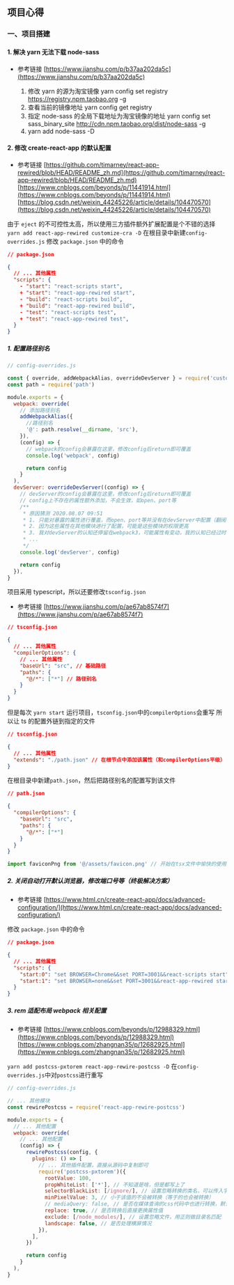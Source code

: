 ## 项目心得

### 一、项目搭建

#### 1. 解决 yarn 无法下载 node-sass

- 参考链接
  [https://www.jianshu.com/p/b37aa202da5c](https://www.jianshu.com/p/b37aa202da5c)

  1. 修改 yarn 的源为淘宝镜像 yarn config set registry https://registry.npm.taobao.org -g
  2. 查看当前的镜像地址 yarn config get registry
  3. 指定 node-sass 的全局下载地址为淘宝镜像的地址
     yarn config set sass_binary_site http://cdn.npm.taobao.org/dist/node-sass -g
  4. yarn add node-sass -D

#### 2. 修改 create-react-app 的默认配置

- 参考链接
  [https://github.com/timarney/react-app-rewired/blob/HEAD/README_zh.md](https://github.com/timarney/react-app-rewired/blob/HEAD/README_zh.md)
  [https://www.cnblogs.com/beyonds/p/11441914.html](https://www.cnblogs.com/beyonds/p/11441914.html)
  [https://blog.csdn.net/weixin_44245226/article/details/104470570](https://blog.csdn.net/weixin_44245226/article/details/104470570)

由于 `eject` 的不可控性太高，所以使用三方插件额外扩展配置是个不错的选择
`yarn add react-app-rewired customize-cra -D`
在根目录中新建`config-overrides.js`
修改 `package.json` 中的命令

```json
// package.json

{
  // ... 其他属性
  "scripts": {
    - "start": "react-scripts start",
    + "start": "react-app-rewired start",
    - "build": "react-scripts build",
    + "build": "react-app-rewired build",
    - "test": "react-scripts test",
    + "test": "react-app-rewired test",
  }
}
```

##### 1. 配置路径别名

```js
// config-overrides.js

const { override, addWebpackAlias, overrideDevServer } = require('customize-cra')
const path = require('path')

module.exports = {
  webpack: override(
    // 添加路径别名
    addWebpackAlias({
      //路径别名
      '@': path.resolve(__dirname, 'src'),
    }),
    (config) => {
      // webpack的config会暴露在这里，修改config后return即可覆盖
      console.log('webpack', config)

      return config
    }
  ),
  devServer: overrideDevServer((config) => {
    // devServer的config会暴露在这里，修改config后return即可覆盖
    // config上不存在的属性额外添加，不会生效，如open、port等
    /**
     * 原因猜测 2020.08.07 09:51
     * 1. 只能对暴露的属性进行覆盖，而open、port等并没有在devServer中配置（翻阅react-script的源码，发现这两个属性确实不在devServer中配置），所以在这里修改这些属性并不生效
     * 2. 因为这些属性在其他模块进行了配置，可能是这些模块的权限更高
     * 3. 我对devServer的认知还停留在webpack3，可能属性有变动，我的认知已经过时了
     * ...
     */
    console.log('devServer', config)

    return config
  }),
}
```

项目采用 typescript，所以还要修改`tsconfig.json`

- 参考链接
  [https://www.jianshu.com/p/ae67ab8574f7](https://www.jianshu.com/p/ae67ab8574f7)

```json
// tsconfig.json

{
  // ... 其他属性
  "compilerOptions": {
    // ... 其他属性
    "baseUrl": "src", // 基础路径
    "paths": {
      "@/*": ["*"] // 路径别名
    }
  }
}
```

但是每次 `yarn start` 运行项目，`tsconfig.json`中的`compilerOptions`会重写
所以让 ts 的配置外链到指定的文件

```json
// tsconfig.json

{
  // ... 其他属性
  "extends": "./path.json" // 在根节点中添加该属性（和compilerOptions平级）
}
```

在根目录中新建`path.json`，然后把路径别名的配置写到该文件

```json
// path.json

{
  "compilerOptions": {
    "baseUrl": "src",
    "paths": {
      "@/*": ["*"]
    }
  }
}
```

```typescript
import faviconPng from '@/assets/favicon.png' // 开始在tsx文件中愉快的使用路径别名
```

##### 2. 关闭自动打开默认浏览器，修改端口号等（终极解决方案）

- 参考链接
  [https://www.html.cn/create-react-app/docs/advanced-configuration/](https://www.html.cn/create-react-app/docs/advanced-configuration/)

修改 `package.json` 中的命令

```json
// package.json

{
  // ... 其他属性
  "scripts": {
    "start:0": "set BROWSER=Chrome&&set PORT=3001&&react-scripts start",
    "start:1": "set BROWSER=none&&set PORT=3001&&react-app-rewired start"
  }
}
```

##### 3. rem 适配布局 webpack 相关配置

- 参考链接
  [https://www.cnblogs.com/beyonds/p/12988329.html](https://www.cnblogs.com/beyonds/p/12988329.html)
  [https://www.cnblogs.com/zhangnan35/p/12682925.html](https://www.cnblogs.com/zhangnan35/p/12682925.html)

`yarn add postcss-pxtorem react-app-rewire-postcss -D`
在`config-overrides.js`中对`postcss`进行重写

```js
// config-overrides.js

// ... 其他模块
const rewirePostcss = require('react-app-rewire-postcss')

module.exports = {
  // ... 其他配置
  webpack: override(
    // ... 其他配置
    (config) => {
      rewirePostcss(config, {
        plugins: () => [
          // ... 其他插件配置，直接从源码中复制即可
          require('postcss-pxtorem')({
            rootValue: 100,
            propWhiteList: ['*'], // 不知道是啥，但是都写上了
            selectorBlackList: [/ignore/], // 设置忽略转换的类名，可以传入字符串或正则，字符串最终也会生成正则
            minPixelValue: 3, // 小于该值的不会被转换（等于的也会被转换）
            // mediaQuery: false, // 是否在媒体查询的css代码中也进行转换，默认false（好像并不生效）
            replace: true, // 是否转换后直接更换属性值
            exclude: [/node_modules/], // 设置忽略文件，用正则做目录名匹配
            landscape: false, // 是否处理横屏情况
          }),
        ],
      })

      return config
    }
  ),
}
```
